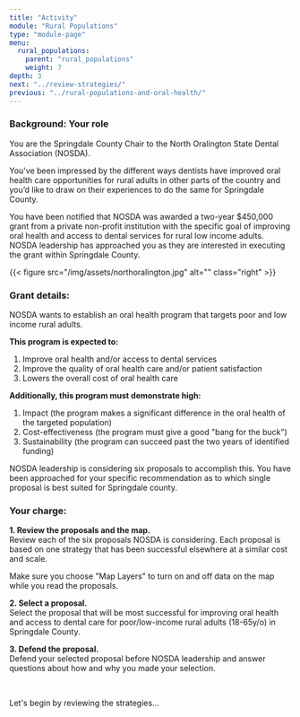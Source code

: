 ```yaml
---
title: "Activity"
module: "Rural Populations"
type: "module-page"
menu:
  rural_populations:
    parent: "rural_populations"
    weight: 7
depth: 3
next: "../review-strategies/"
previous: "../rural-populations-and-oral-health/"
---
```

<h3>Background: Your role</h3><div class="pageblock">
<p>You are the Springdale County Chair to the North Oralington State Dental Association (NOSDA).</p>
<p>You've been impressed by the different ways dentists have improved oral health care opportunities for rural adults in other parts of the country and you’d like to draw on their experiences to do the same for Springdale County.</p>
<p>You have been notified that NOSDA was awarded a two-year $450,000 grant from a private non-profit institution with the specific goal of improving oral health and access to dental services for rural low income adults. NOSDA leadership has approached you as they are interested in executing the grant within Springdale County.</p>
{{< figure src="/img/assets/northoralington.jpg" alt="" class="right" >}}</div><h3>Grant details:</h3><div class="pageblock"><p>NOSDA wants to establish an oral health program that targets poor and low income rural adults.</p>
<strong>This program is expected to:</strong>
<ol>
<li>Improve oral health and/or access to dental services</li>
<li>Improve the quality of oral health care and/or patient satisfaction </li>
<li>Lowers the overall cost of oral health care</li>
</ol>
<strong>Additionally, this program must demonstrate high:</strong>
<ol>
<li>Impact (the program makes a significant difference in the oral health of the targeted population)</li>
<li>Cost-effectiveness (the program must give a good "bang for the buck")</li>
<li>Sustainability (the program can succeed past the two years of identified funding)</li>
</ol>
<p>NOSDA leadership is considering six proposals to accomplish this. You have been approached for your specific recommendation as to which single proposal is best suited for Springdale county.</p>
</div><h3>Your charge:</h3><div class="pageblock"><p><strong>1. Review the proposals and the map.</strong> <br/>
Review each of the six proposals NOSDA is considering. Each proposal is based on one strategy that has been successful elsewhere at a similar cost and scale.</p>
<p>Make sure you choose "Map Layers" to turn on and off data on the map while you read the proposals.</p>
<p><strong>2. Select a proposal.</strong><br/>
Select the proposal that will be most successful for improving oral health and access to dental care for poor/low-income rural adults (18-65y/o) in Springdale County.</p>
<p><strong>3. Defend the proposal.</strong><br/>
Defend your selected proposal before NOSDA leadership and answer questions about how and why you made your selection.</p><br/>
<p>Let's begin by reviewing the strategies...</p>
</div>